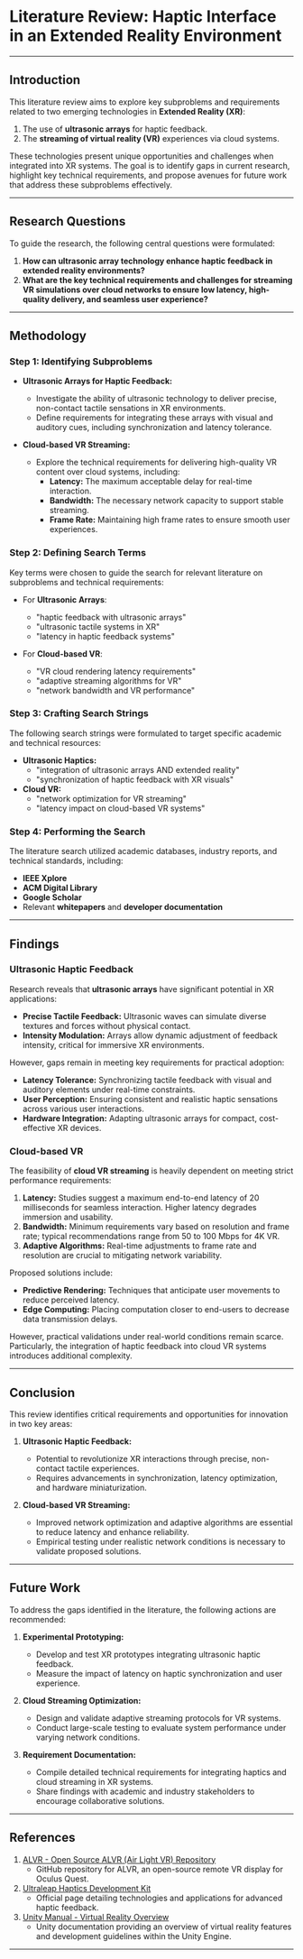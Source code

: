 # Literature Review: Haptic Interface in an Extended Reality Environment

---

## Introduction
This literature review aims to explore key subproblems and requirements related to two emerging technologies in **Extended Reality (XR)**:
1. The use of **ultrasonic arrays** for haptic feedback.
2. The **streaming of virtual reality (VR)** experiences via cloud systems.

These technologies present unique opportunities and challenges when integrated into XR systems. The goal is to identify gaps in current research, highlight key technical requirements, and propose avenues for future work that address these subproblems effectively.

---

## Research Questions
To guide the research, the following central questions were formulated:
1. **How can ultrasonic array technology enhance haptic feedback in extended reality environments?**
2. **What are the key technical requirements and challenges for streaming VR simulations over cloud networks to ensure low latency, high-quality delivery, and seamless user experience?**

---

## Methodology

### Step 1: Identifying Subproblems

- **Ultrasonic Arrays for Haptic Feedback:**
  - Investigate the ability of ultrasonic technology to deliver precise, non-contact tactile sensations in XR environments.
  - Define requirements for integrating these arrays with visual and auditory cues, including synchronization and latency tolerance.

- **Cloud-based VR Streaming:**
  - Explore the technical requirements for delivering high-quality VR content over cloud systems, including:
    - **Latency:** The maximum acceptable delay for real-time interaction.
    - **Bandwidth:** The necessary network capacity to support stable streaming.
    - **Frame Rate:** Maintaining high frame rates to ensure smooth user experiences.

### Step 2: Defining Search Terms
Key terms were chosen to guide the search for relevant literature on subproblems and technical requirements:

- For **Ultrasonic Arrays**:
  - "haptic feedback with ultrasonic arrays"
  - "ultrasonic tactile systems in XR"
  - "latency in haptic feedback systems"

- For **Cloud-based VR**:
  - "VR cloud rendering latency requirements"
  - "adaptive streaming algorithms for VR"
  - "network bandwidth and VR performance"

### Step 3: Crafting Search Strings
The following search strings were formulated to target specific academic and technical resources:
- **Ultrasonic Haptics:**
  - "integration of ultrasonic arrays AND extended reality"
  - "synchronization of haptic feedback with XR visuals"
- **Cloud VR:**
  - "network optimization for VR streaming"
  - "latency impact on cloud-based VR systems"

### Step 4: Performing the Search
The literature search utilized academic databases, industry reports, and technical standards, including:
- **IEEE Xplore**
- **ACM Digital Library**
- **Google Scholar**
- Relevant **whitepapers** and **developer documentation**

---

## Findings

### Ultrasonic Haptic Feedback
Research reveals that **ultrasonic arrays** have significant potential in XR applications:
- **Precise Tactile Feedback:** Ultrasonic waves can simulate diverse textures and forces without physical contact.
- **Intensity Modulation:** Arrays allow dynamic adjustment of feedback intensity, critical for immersive XR environments.

However, gaps remain in meeting key requirements for practical adoption:
- **Latency Tolerance:** Synchronizing tactile feedback with visual and auditory elements under real-time constraints.
- **User Perception:** Ensuring consistent and realistic haptic sensations across various user interactions.
- **Hardware Integration:** Adapting ultrasonic arrays for compact, cost-effective XR devices.

### Cloud-based VR
The feasibility of **cloud VR streaming** is heavily dependent on meeting strict performance requirements:
1. **Latency:** Studies suggest a maximum end-to-end latency of 20 milliseconds for seamless interaction. Higher latency degrades immersion and usability.
2. **Bandwidth:** Minimum requirements vary based on resolution and frame rate; typical recommendations range from 50 to 100 Mbps for 4K VR.
3. **Adaptive Algorithms:** Real-time adjustments to frame rate and resolution are crucial to mitigating network variability.

Proposed solutions include:
- **Predictive Rendering:** Techniques that anticipate user movements to reduce perceived latency.
- **Edge Computing:** Placing computation closer to end-users to decrease data transmission delays.

However, practical validations under real-world conditions remain scarce. Particularly, the integration of haptic feedback into cloud VR systems introduces additional complexity.

---

## Conclusion
This review identifies critical requirements and opportunities for innovation in two key areas:

1. **Ultrasonic Haptic Feedback:**
   - Potential to revolutionize XR interactions through precise, non-contact tactile experiences.
   - Requires advancements in synchronization, latency optimization, and hardware miniaturization.

2. **Cloud-based VR Streaming:**
   - Improved network optimization and adaptive algorithms are essential to reduce latency and enhance reliability.
   - Empirical testing under realistic network conditions is necessary to validate proposed solutions.

---

## Future Work
To address the gaps identified in the literature, the following actions are recommended:

1. **Experimental Prototyping:**
   - Develop and test XR prototypes integrating ultrasonic haptic feedback.
   - Measure the impact of latency on haptic synchronization and user experience.

2. **Cloud Streaming Optimization:**
   - Design and validate adaptive streaming protocols for VR systems.
   - Conduct large-scale testing to evaluate system performance under varying network conditions.

3. **Requirement Documentation:**
   - Compile detailed technical requirements for integrating haptics and cloud streaming in XR systems.
   - Share findings with academic and industry stakeholders to encourage collaborative solutions.

---

## References
1. [ALVR - Open Source ALVR (Air Light VR) Repository](https://github.com/alvr-org/ALVR)
   - GitHub repository for ALVR, an open-source remote VR display for Oculus Quest.
2. [Ultraleap Haptics Development Kit](https://leap2.ultraleap.com/products/haptics-development-kit)
   - Official page detailing technologies and applications for advanced haptic feedback.
3. [Unity Manual - Virtual Reality Overview](https://docs.unity.com/Manual/VROverview.html)
   - Unity documentation providing an overview of virtual reality features and development guidelines within the Unity Engine.

---
